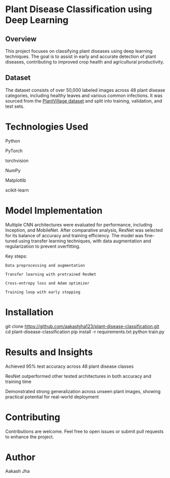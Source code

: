 # Plant Disease Classification using Deep Learning

## Overview

This project focuses on classifying plant diseases using deep learning techniques. The goal is to assist in early and accurate detection of plant diseases, contributing to improved crop health and agricultural productivity.

## Dataset

The dataset consists of over 50,000 labeled images across 48 plant disease categories, including healthy leaves and various common infections. It was sourced from the [PlantVillage dataset](https://www.kaggle.com/datasets/emmarex/plantdisease) and split into training, validation, and test sets.

# Technologies Used

Python

PyTorch

torchvision

NumPy

Matplotlib

scikit-learn

# Model Implementation

Multiple CNN architectures were evaluated for performance, including Inception, and MobileNet. After comparative analysis, ResNet was selected for its balance of accuracy and training efficiency. The model was fine-tuned using transfer learning techniques, with data augmentation and regularization to prevent overfitting.

Key steps:

    Data preprocessing and augmentation

    Transfer learning with pretrained ResNet

    Cross-entropy loss and Adam optimizer

    Training loop with early stopping

# Installation

git clone https://github.com/aakashjha123/plant-disease-classification.git
cd plant-disease-classification
pip install -r requirements.txt
python train.py


# Results and Insights

Achieved 95% test accuracy across 48 plant disease classes

ResNet outperformed other tested architectures in both accuracy and training time

Demonstrated strong generalization across unseen plant images, showing practical potential for real-world deployment

# Contributing

Contributions are welcome. Feel free to open issues or submit pull requests to enhance the project.

# Author

Aakash Jha


